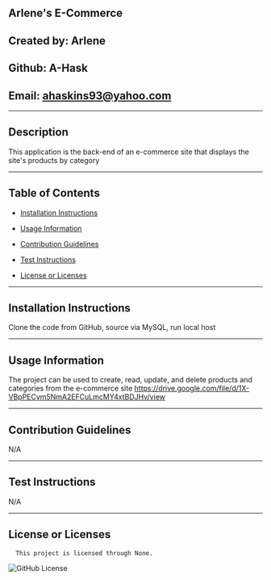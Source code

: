 ## Arlene's E-Commerce

  ## Created by: Arlene

  ## Github: A-Hask

  ## Email: ahaskins93@yahoo.com
  ________________________________________
  
  ## Description
  
  This application is the back-end of an e-commerce site that displays the site's products by category
  
  ________________________________________
  
  ## Table of Contents
  
  * [Installation Instructions](#installation-instructions)

  * [Usage Information](#usage-information)

  * [Contribution Guidelines](#contribution-guidelines)

  * [Test Instructions](#test-instructions)

  * [License or Licenses](#license-or-licenses)

  ________________________________________

  ## Installation Instructions

  Clone the code from GitHub, source via MySQL, run local host

  ________________________________________

  ## Usage Information

  The project can be used to create, read, update, and delete products and categories from the e-commerce site
  https://drive.google.com/file/d/1X-VBpPECym5NmA2EFCuLmcMY4xtBDJHv/view

  ________________________________________

  ## Contribution Guidelines

  N/A

  ________________________________________

  ## Test Instructions

  N/A

  ________________________________________
  ## License or Licenses

  
      This project is licensed through None.
      

   ![GitHub License](https://img.shields.io/badge/license-None-blue.svg)
